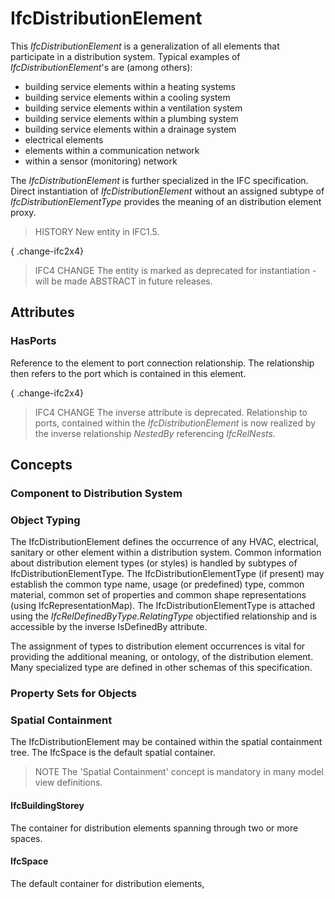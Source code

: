 # IfcDistributionElement

This _IfcDistributionElement_ is a generalization of all elements that participate in a distribution system. Typical examples of _IfcDistributionElement_'s are (among others):

* building service elements within a heating systems
* building service elements within a cooling system
* building service elements within a ventilation system
* building service elements within a plumbing system
* building service elements within a drainage system
* electrical elements
* elements within a communication network
* within a sensor (monitoring) network

The _IfcDistributionElement_ is further specialized in the IFC specification. Direct instantiation of _IfcDistributionElement_ without an assigned subtype of _IfcDistributionElementType_ provides the meaning of an distribution element proxy.

> HISTORY  New entity in IFC1.5.

{ .change-ifc2x4}
> IFC4 CHANGE The entity is marked as deprecated for instantiation - will be made ABSTRACT in future releases.

## Attributes

### HasPorts
Reference to the element to port connection relationship. The relationship then refers to the port which is contained in this element.

{ .change-ifc2x4}
> IFC4 CHANGE  The inverse attribute is deprecated. Relationship to ports, contained within the _IfcDistributionElement_ is now realized by the inverse relationship _NestedBy_ referencing _IfcRelNests_.

## Concepts

### Component to Distribution System



### Object Typing

The IfcDistributionElement defines the occurrence of any HVAC, electrical, sanitary or other element within a distribution system. Common information about distribution element types (or styles) is handled by subtypes of IfcDistributionElementType. The IfcDistributionElementType (if present) may establish the common type name, usage (or predefined) type, common material, common set of properties and common shape representations (using IfcRepresentationMap). The IfcDistributionElementType is attached using the _IfcRelDefinedByType.RelatingType_ objectified relationship and is accessible by the inverse IsDefinedBy attribute.

The assignment of types to distribution element occurrences is vital for providing the additional meaning, or ontology, of the distribution element. Many specialized type are defined in other schemas of this specification.

### Property Sets for Objects



### Spatial Containment

The IfcDistributionElement may be contained within the spatial containment tree. The IfcSpace is the default spatial container.

> NOTE  The 'Spatial Containment' concept is mandatory in many model view definitions.

#### IfcBuildingStorey

The container for distribution elements spanning through two or more spaces.

#### IfcSpace

The default container for distribution elements,

